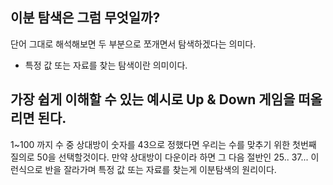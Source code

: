 ## 이분 탐색은 그럼 무엇일까?
단어 그대로 해석해보면 두 부분으로 쪼개면서 탐색하겠다는 의미다.
- 특정 값 또는 자료를 찾는 탐색이란 의미이다.

## 가장 쉽게 이해할 수 있는 예시로 Up & Down 게임을 떠올리면 된다.
1~100 까지 수 중 상대방이 숫자를 43으로 정했다면 우리는 수를 맞추기 위한 첫번째 질의로 50을 선택할것이다.
만약 상대방이 다운이라 하면 그 다음 절반인 25.. 37... 이런식으로 반을 잘라가며 특정 값 또는 자료를 찾는게 이분탐색의 원리이다.